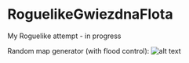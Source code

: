 # RoguelikeGwiezdnaFlota

My Roguelike attempt - in progress


Random map generator (with flood control):
![alt text](https://i.imgur.com/xx6Tqvg.png?1)
